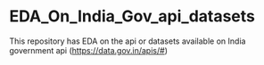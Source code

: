 # EDA_On_India_Gov_api_datasets
This repository has EDA on the api or datasets available on India government api (https://data.gov.in/apis/#)
